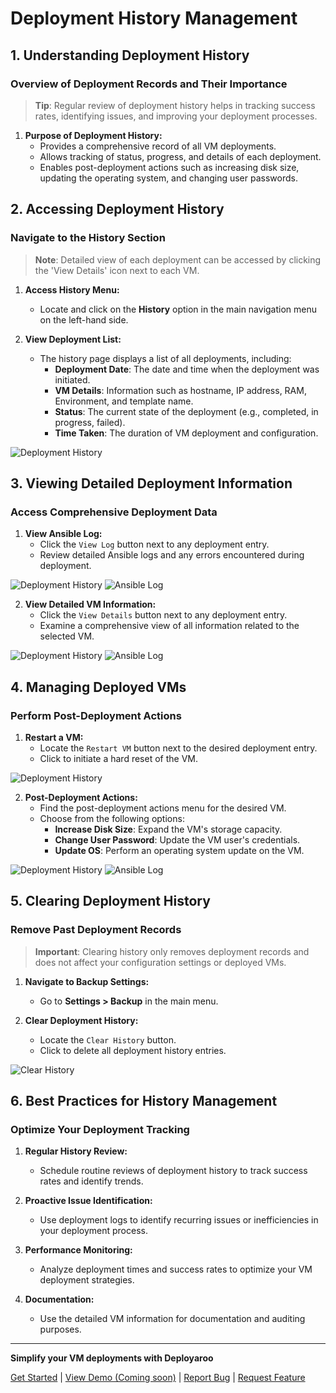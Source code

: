 # Deployment History Management

## 1. Understanding Deployment History

### Overview of Deployment Records and Their Importance

> **Tip**: Regular review of deployment history helps in tracking success rates, identifying issues, and improving your deployment processes.

1. **Purpose of Deployment History:**
    * Provides a comprehensive record of all VM deployments.
    * Allows tracking of status, progress, and details of each deployment.
    * Enables post-deployment actions such as increasing disk size, updating the operating system, and changing user passwords.

## 2. Accessing Deployment History

### Navigate to the History Section

> **Note**: Detailed view of each deployment can be accessed by clicking the 'View Details' icon next to each VM.

1. **Access History Menu:**
    * Locate and click on the **History** option in the main navigation menu on the left-hand side.

2. **View Deployment List:**
    * The history page displays a list of all deployments, including:
        - **Deployment Date**: The date and time when the deployment was initiated.
        - **VM Details**: Information such as hostname, IP address, RAM, Environment, and template name.
        - **Status**: The current state of the deployment (e.g., completed, in progress, failed).
        - **Time Taken**: The duration of VM deployment and configuration.

![Deployment History](../../assets/screenshots/history.png)

## 3. Viewing Detailed Deployment Information

### Access Comprehensive Deployment Data

1. **View Ansible Log:**
    * Click the `View Log` button next to any deployment entry.
    * Review detailed Ansible logs and any errors encountered during deployment.

![Deployment History](../../assets/screenshots/history_viewlog.png)
![Ansible Log](../../assets/screenshots/history_ansiblelog.png)

2. **View Detailed VM Information:**
    * Click the `View Details` button next to any deployment entry.
    * Examine a comprehensive view of all information related to the selected VM.

![Deployment History](../../assets/screenshots/history_viewdetails.png)
![Ansible Log](../../assets/screenshots/history_vmdetails.png)

## 4. Managing Deployed VMs

### Perform Post-Deployment Actions

1. **Restart a VM:**
    * Locate the `Restart VM` button next to the desired deployment entry.
    * Click to initiate a hard reset of the VM.

![Deployment History](../../assets/screenshots/history_restartvm.png)

2. **Post-Deployment Actions:**
    * Find the post-deployment actions menu for the desired VM.
    * Choose from the following options:
        - **Increase Disk Size**: Expand the VM's storage capacity.
        - **Change User Password**: Update the VM user's credentials.
        - **Update OS**: Perform an operating system update on the VM.

![Deployment History](../../assets/screenshots/history_postdeploymentactions_hl.png)
![Ansible Log](../../assets/screenshots/history_postdeploymentactions_changepassword.png)

## 5. Clearing Deployment History

### Remove Past Deployment Records

> **Important**: Clearing history only removes deployment records and does not affect your configuration settings or deployed VMs.

1. **Navigate to Backup Settings:**
    * Go to **Settings > Backup** in the main menu.

2. **Clear Deployment History:**
    * Locate the `Clear History` button.
    * Click to delete all deployment history entries.

![Clear History](../assets/screenshots/backup_restore.png)

## 6. Best Practices for History Management

### Optimize Your Deployment Tracking

1. **Regular History Review:**
    * Schedule routine reviews of deployment history to track success rates and identify trends.

2. **Proactive Issue Identification:**
    * Use deployment logs to identify recurring issues or inefficiencies in your deployment process.

3. **Performance Monitoring:**
    * Analyze deployment times and success rates to optimize your VM deployment strategies.

4. **Documentation:**
    * Use the detailed VM information for documentation and auditing purposes.

---

**Simplify your VM deployments with Deployaroo**

[Get Started](getting-started/overview.md) | [View Demo (Coming soon)](#) | [Report Bug](https://github.com/blink-zero/deployaroo/issues) | [Request Feature](https://github.com/blink-zero/deployaroo/issues)
